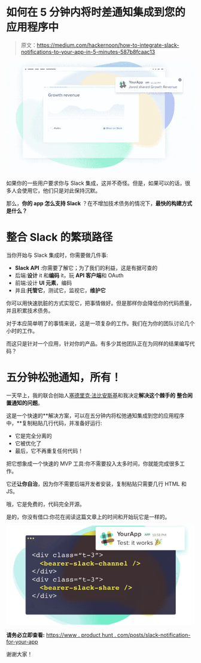 # 如何在 5 分钟内将时差通知集成到您的应用程序中

> 原文：<https://medium.com/hackernoon/how-to-integrate-slack-notifications-to-your-app-in-5-minutes-587b8fcaac13>

![](img/48db31fb4be77dd0efc846eb9ab3bd2e.png)

如果你的一些用户要求你与 Slack 集成，这并不奇怪。但是，如果可以的话，很多人会使用它，他们只是对此保持沉默。

那么，**你的 app 怎么支持 Slack** ？在不增加技术债务的情况下，**最快的构建方式是什么？**

# 整合 Slack 的繁琐路径

当你开始与 Slack 集成时，你需要做几件事:

*   **Slack API** :你需要了解它；为了我们的利益，这是有据可查的
*   后端:**设计** it 和**编码** it，玩 **API 客户端**和 OAuth
*   前端:设计 **UI 元素**，编码
*   并且:**托管它**，测试它，监视它，**维护它**

你可以用快速肮脏的方式实现它，把事情做好。但是那样你会降低你的代码质量，并且积累技术债务。

对于本应简单明了的事情来说，这是一项复杂的工作。我们在为你的团队讨论几个小时的工作。

而这只是针对一个应用，针对你的产品。有多少其他团队正在为同样的结果编写代码？

# 五分钟松弛通知，所有！

一天早上，我的联合创始人[塞德里克·法比安斯基](https://medium.com/u/cbcbd8358b83?source=post_page-----587b8fcaac13--------------------------------)和我决定**解决这个棘手的** **整合闲置通知的问题**。

这是一个快速的**解决方案，可以在五分钟内将松弛通知集成到您的应用程序中，**复制粘贴几行代码，并准备好运行:

*   它是完全分离的
*   它被优化了
*   最后，它不再重复任何代码！

把它想象成一个快速的 MVP 工具:你不需要投入太多时间，你就能完成很多工作。

它还**让你自治**，因为你不需要后端开发者安装，复制粘贴只需要几行 HTML 和 JS。

哦，它是免费的，代码完全开源。

是的，你没有借口:你花在阅读这篇文章上的时间和开始玩它是一样的。

[![](img/0dc702a5ab5272d1e444df148a93db46.png)](https://www.producthunt.com/posts/slack-notification-for-your-app)

**请务必立即查看:** [https://www . product hunt . com/posts/slack-notification-for-your-app](https://www.producthunt.com/posts/slack-notification-for-your-app)

谢谢大家！